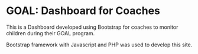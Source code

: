 # GOAL: Dashboard for Coaches
This is a Dashboard developed using Bootstrap for coaches to monitor children during their GOAL program.

Bootstrap framework with Javascript and PHP was used to develop this site.
